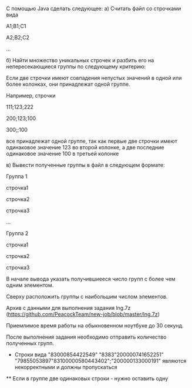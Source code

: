 С помощью Java сделать следующее:
а) Считать файл со строчками вида

A1;B1;C1

A2;B2;C2

...

б) Найти множество уникальных строчек и разбить его на непересекающиеся группы по следующему критерию:

Если две строчки имеют совпадения непустых значений в одной или более колонках, они принадлежат одной группе.

Например, строчки

111;123;222

200;123;100

300;;100

все принадлежат одной группе, так как первые две строчки имеют одинаковое значение 123 во второй колонке, а две последние одинаковое значение 100 в третьей колонке

в) Вывести полученные группы в файл в следующем формате:

Группа 1

строчка1

строчка2

строчка3

...

Группа 2

строчка1

строчка2

строчка3

В начале вывода указать получившиееся число групп с более чем одним элементом.

Сверху расположить группы с наибольшим числом элементов.

Архив с данными для выполнения задания lng.7z (https://github.com/PeacockTeam/new-job/blob/master/lng.7z)

Приемлимое время работы на обыкновенном ноутбуке до 30 секунд.

После выполнения задания необходимо отправить количество полученных групп.

* Строки вида
  "83000854422549"
  "8383"200000741652251"
  "79855053897"83100000580443402";"200000133000191"
  являются некорректными и должны пропускаться

** Если в группе две одинаковых строки - нужно оставить одну